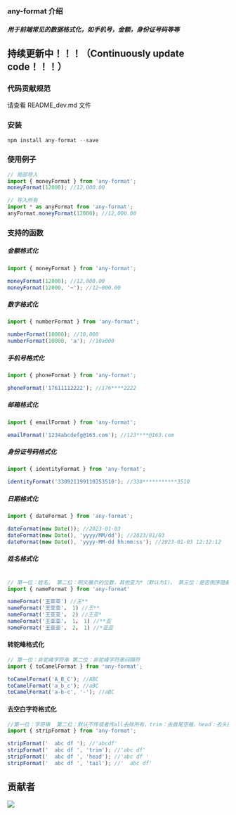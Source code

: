 ### any-format 介绍

##### 用于前端常见的数据格式化，如手机号，金额，身份证号码等等

## 持续更新中！！！（Continuously update code！！！）

### 代码贡献规范

请查看 README_dev.md 文件

### 安装

```javascript
npm install any-format --save
```

### 使用例子

```javascript
// 局部导入
import { moneyFormat } from 'any-format';
moneyFormat(12000); //12,000.00

// 导入所有
import * as anyFormat from 'any-format';
anyFormat.moneyFormat(12000); //12,000.00
```

### 支持的函数

##### 金额格式化

```javascript
import { moneyFormat } from 'any-format';

moneyFormat(12000); //12,000.00
moneyFormat(12000, '~'); //12~000.00
```

##### 数字格式化

```javascript
import { numberFormat } from 'any-format';

numberFormat(10000); //10,000
numberFormat(10000, 'a'); //10a000
```

##### 手机号格式化

```javascript
import { phoneFormat } from 'any-format';

phoneFormat('17611112222'); //176****2222
```

##### 邮箱格式化

```javascript
import { emailFormat } from 'any-format';

emailFormat('1234abcdefg@163.com'); //123****@163.com
```

##### 身份证号码格式化

```javascript
import { identityFormat } from 'any-format';

identityFormat('330921199110253510'); //330***********3510
```

##### 日期格式化

```javascript
import { dateFormat } from 'any-format';

dateFormat(new Date()); //2023-01-03
dateFormat(new Date(), 'yyyy/MM/dd'); //2023/01/03
dateFormat(new Date(), 'yyyy-MM-dd hh:mm:ss'); //2023-01-03 12:12:12
```

##### 姓名格式化

```javascript

// 第一位：姓名， 第二位：明文展示的位数，其他变为*（默认为1）， 第三位：是否倒序隐藏（0：正序，1：倒序，默认为0）
import { nameFormat } from 'any-format'

nameFormat('王亚亚') //王**
nameFormat('王亚亚'， 1) //王**
nameFormat('王亚亚'， 2) //王亚*
nameFormat('王亚亚'， 1， 1) //**亚
nameFormat('王亚亚'， 2， 1) //*亚亚
```

#### 转驼峰格式化

```javascript
// 第一位：非驼峰字符串 第二位：非驼峰字符串间隔符
import { toCamelFormat } from 'any-format';

toCamelFormat('A_B_C'); //ABC
toCamelFormat('a_b_c'); //aBC
toCamelFormat('a-b-c', '-'); //aBC
```

#### 去空白字符格式化

```javascript
//第一位：字符串  第二位：默认不传或者传all去除所有，trim：去首尾空格，head：去头部空格，tail：去尾部空格
import { stripFormat } from 'any-format';

stripFormat('  abc df '); //'abcdf'
stripFormat('  abc df ', 'trim'); //'abc df'
stripFormat('  abc df ', 'head'); //'abc df '
stripFormat('  abc df ', 'tail'); //'  abc df'
```

## 贡献者

<a href="https://github.com/Jywud/any-format/graphs/contributors">
  <img src="https://contrib.rocks/image?repo=Jywud/any-format" />
</a>
